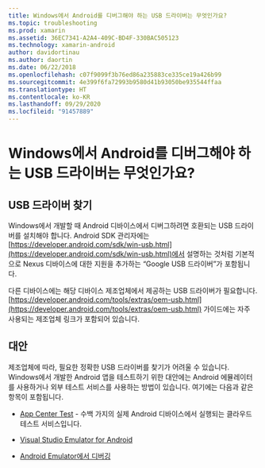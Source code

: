 ```yaml
---
title: Windows에서 Android를 디버그해야 하는 USB 드라이버는 무엇인가요?
ms.topic: troubleshooting
ms.prod: xamarin
ms.assetid: 36EC7341-A2A4-409C-BD4F-330BAC505123
ms.technology: xamarin-android
author: davidortinau
ms.author: daortin
ms.date: 06/22/2018
ms.openlocfilehash: c07f9099f3b76ed86a235883ce335ce19a426b99
ms.sourcegitcommit: 4e399f6fa72993b9580d41b93050be935544ffaa
ms.translationtype: HT
ms.contentlocale: ko-KR
ms.lasthandoff: 09/29/2020
ms.locfileid: "91457889"
---
```

# <a name="what-usb-drivers-do-i-need-to-debug-android-on-windows"></a>Windows에서 Android를 디버그해야 하는 USB 드라이버는 무엇인가요?

## <a name="finding-usb-drivers"></a>USB 드라이버 찾기

Windows에서 개발할 때 Android 디바이스에서 디버그하려면 호환되는 USB 드라이버를 설치해야 합니다. Android SDK 관리자에는 [https://developer.android.com/sdk/win-usb.html](https://developer.android.com/sdk/win-usb.html)에서 설명하는 것처럼 기본적으로 Nexus 디바이스에 대한 지원을 추가하는 “Google USB 드라이버”가 포함됩니다.

다른 디바이스에는 해당 디바이스 제조업체에서 제공하는 USB 드라이버가 필요합니다. [https://developer.android.com/tools/extras/oem-usb.html](https://developer.android.com/tools/extras/oem-usb.html) 가이드에는 자주 사용되는 제조업체 링크가 포함되어 있습니다.

## <a name="alternatives"></a>대안

제조업체에 따라, 필요한 정확한 USB 드라이버를 찾기가 어려울 수 있습니다. Windows에서 개발한 Android 앱을 테스트하기 위한 대안에는 Android 에뮬레이터를 사용하거나 외부 테스트 서비스를 사용하는 방법이 있습니다. 여기에는 다음과 같은 항목이 포함됩니다.

- [App Center Test](/appcenter/test-cloud/) - 수백 가지의 실제 Android 디바이스에서 실행되는 클라우드 테스트 서비스입니다.

- [Visual Studio Emulator for Android](https://visualstudio.microsoft.com/vs/msft-android-emulator/)

- [Android Emulator에서 디버깅](~/android/deploy-test/debugging/debug-on-emulator.md)